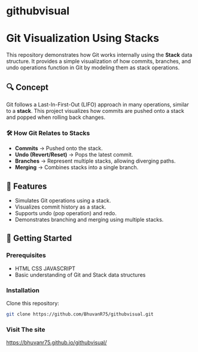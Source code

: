 # githubvisual
# Git Visualization Using Stacks

This repository demonstrates how Git works internally using the **Stack** data structure. It provides a simple visualization of how commits, branches, and undo operations function in Git by modeling them as stack operations.

## 🔍 Concept
Git follows a Last-In-First-Out (LIFO) approach in many operations, similar to a **stack**. This project visualizes how commits are pushed onto a stack and popped when rolling back changes.

### 🛠 How Git Relates to Stacks
- **Commits** → Pushed onto the stack.
- **Undo (Revert/Reset)** → Pops the latest commit.
- **Branches** → Represent multiple stacks, allowing diverging paths.
- **Merging** → Combines stacks into a single branch.

## 📌 Features
- Simulates Git operations using a stack.
- Visualizes commit history as a stack.
- Supports undo (pop operation) and redo.
- Demonstrates branching and merging using multiple stacks.

## 🚀 Getting Started
### Prerequisites
- HTML  CSS JAVASCRIPT 
- Basic understanding of Git and Stack data structures

### Installation
Clone this repository:  
```bash
git clone https://github.com/BhuvanR75/githubvisual.git
```
### Visit The site 
https://bhuvanr75.github.io/githubvisual/
